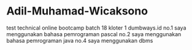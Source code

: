# Adil-Muhamad-Wicaksono
test technical online bootcamp batch 18 kloter 1 dumbways.id  no.1 saya menggunakan bahasa pemrograman pascal no.2 saya menggunakan bahasa pemrograman java no.4 saya menggunakan dbms
